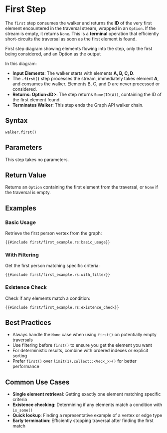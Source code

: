 # First Step

The `first` step consumes the walker and returns the **ID** of the very first element encountered in the traversal stream, wrapped in an `Option`. If the stream is empty, it returns `None`. This is a **terminal** operation that efficiently short-circuits the traversal as soon as the first element is found.

<object type="image/svg+xml" data="first/image.svg" title="First Step Diagram">
First step diagram showing elements flowing into the step, only the first being considered, and an Option<ID> as the output
</object>

In this diagram:

- **Input Elements**: The walker starts with elements **A, B, C, D**.
- The **`.first()`** step processes the stream, immediately takes element **A**, and consumes the walker. Elements B, C, and D are never processed or considered.
- **Returns: Option&lt;ID&gt;**: The step returns `Some(ID(A))`, containing the ID of the first element found.
- **Terminates Walker**: This step ends the Graph API walker chain.

## Syntax

```rust,noplayground
walker.first()
```

## Parameters

This step takes no parameters.

## Return Value

Returns an `Option` containing the first element from the traversal, or `None` if the traversal is empty.

## Examples

### Basic Usage

Retrieve the first person vertex from the graph:

```rust,noplayground
{{#include first/first_example.rs:basic_usage}}
```

### With Filtering

Get the first person matching specific criteria:

```rust,noplayground
{{#include first/first_example.rs:with_filter}}
```

### Existence Check

Check if any elements match a condition:

```rust,noplayground
{{#include first/first_example.rs:existence_check}}
```

## Best Practices

- Always handle the `None` case when using `first()` on potentially empty traversals
- Use filtering before `first()` to ensure you get the element you want
- For deterministic results, combine with ordered indexes or explicit sorting
- Prefer `first()` over `limit(1).collect::<Vec<_>>()` for better performance

## Common Use Cases

- **Single element retrieval**: Getting exactly one element matching specific criteria
- **Existence checking**: Determining if any elements match a condition with `is_some()`
- **Quick lookup**: Finding a representative example of a vertex or edge type
- **Early termination**: Efficiently stopping traversal after finding the first match
